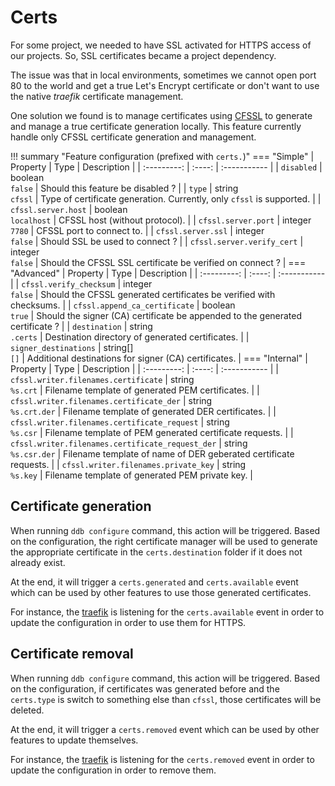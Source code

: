 Certs
===

For some project, we needed to have SSL activated for HTTPS access of our projects. So, SSL certificates became a
project dependency.

The issue was that in local environments, sometimes we cannot open port 80 to the world and get a true Let's Encrypt
certificate or don't want to use the native *traefik* certificate management.

One solution we found is to manage certificates using [CFSSL](https://github.com/cloudflare/cfssl) to generate and
manage a true certificate generation locally. This feature currently handle only CFSSL certificate generation and
management.

!!! summary "Feature configuration (prefixed with `certs.`)"
    === "Simple"
        | Property | Type | Description |
        | :---------: | :----: | :----------- |
        | `disabled` | boolean<br>`false` | Should this feature be disabled ? |
        | `type` | string<br>`cfssl` | Type of certificate generation. Currently, only `cfssl` is supported. |
        | `cfssl.server.host` | boolean<br>`localhost` | CFSSL host (without protocol). |
        | `cfssl.server.port` | integer<br>`7780` | CFSSL port to connect to. |
        | `cfssl.server.ssl` | integer<br>`false` | Should SSL be used to connect ? |
        | `cfssl.server.verify_cert` | integer<br>`false` | Should the CFSSL SSL certificate be verified on connect ? |
    === "Advanced"
        | Property | Type | Description |
        | :---------: | :----: | :----------- |
        | `cfssl.verify_checksum` | integer<br>`false` | Should the CFSSL generated certificates be verified with checksums. |
        | `cfssl.append_ca_certificate` | boolean<br>`true` | Should the signer (CA) certificate be appended to the generated certificate ? |
        | `destination` | string<br>`.certs` | Destination directory of generated certificates. |
        | `signer_destinations` | string[]<br>`[]` | Additional destinations for signer (CA) certificates. |
    === "Internal"
        | Property | Type | Description |
        | :---------: | :----: | :----------- |
        | `cfssl.writer.filenames.certificate` | string<br>`%s.crt` | Filename template of generated PEM certificates. |
        | `cfssl.writer.filenames.certificate_der` | string<br>`%s.crt.der` | Filename template of generated DER certificates. |
        | `cfssl.writer.filenames.certificate_request` | string<br>`%s.csr` | Filename template of PEM generated certificate requests. |
        | `cfssl.writer.filenames.certificate_request_der` | string<br>`%s.csr.der` | Filename template of name of DER geberated certificate requests. |
        | `cfssl.writer.filenames.private_key` | string<br>`%s.key` | Filename template of generated PEM private key. |

Certificate generation
---

When running `ddb configure` command, this action will be triggered. Based on the configuration, the right certificate
manager will be used to generate the appropriate certificate in the `certs.destination` folder if it does not already
exist.

At the end, it will trigger a `certs.generated` and `certs.available` event which can be used by other features to use
those generated certificates.

For instance, the [traefik](./traefik.md#certificates-installation-feature) is listening for the `certs.available` event
in order to update the configuration in order to use them for HTTPS.

Certificate removal
---

When running `ddb configure` command, this action will be triggered. Based on the configuration, if certificates was
generated before and the `certs.type` is switch to something else than `cfssl`, those certificates will be deleted.

At the end, it will trigger a `certs.removed` event which can be used by other features to update themselves.

For instance, the [traefik](./traefik.md#certificates-installation-feature) is listening for the `certs.removed` event
in order to update the configuration in order to remove them. 